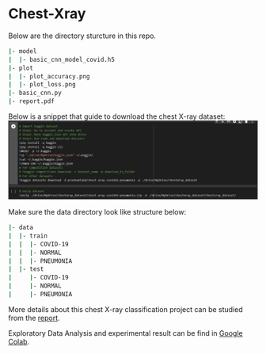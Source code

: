 # Chest-Xray

Below are the directory sturcture in this repo.
```bash
|- model
|  |- basic_cnn_model_covid.h5
|- plot
|  |- plot_accuracy.png
|  |- plot_loss.png
|- basic_cnn.py
|- report.pdf
```

Below is a snippet that guide to download the chest X-ray dataset:
![plot](./image/Capture.JPG)

Make sure the data directory look like structure below:
```bash
|- data
|  |- train
|  |  |- COVID-19
|  |  |- NORMAL
|  |  |- PNEUMONIA
|  |- test
|     |- COVID-19
|     |- NORMAL
|     |- PNEUMONIA
```

More details about this chest X-ray classification project can be studied from the [report](report.pdf).

Exploratory Data Analysis and experimental result can be find in [Google Colab](https://colab.research.google.com/drive/1hE__B_qte5upHCGg_dvT74tVXmTl6njq?usp=sharing#scrollTo=BRVAAYtBOv1E).


